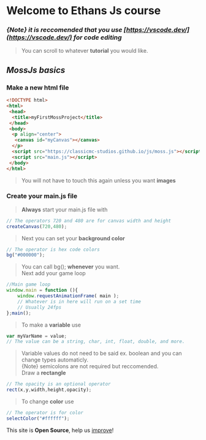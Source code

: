 # Welcome to <b>Ethans</b> Js course

### *{Note} it is reccomended that you use [https://vscode.dev/](https://vscode.dev/) for code editing*

> You can scroll to whatever <b>tutorial</b> you would like.
<!-- Moss.js basics -->
## <em>MossJs basics</em>

### Make a new html file

``` html
<!DOCTYPE html>
<html>
 <head>
  <title>myFirstMossProject</title>
 </head>
 <body>
  <p align="center">
   <canvas id="myCanvas"></canvas>
  </p>
  <script src="https://classicmc-studios.github.io/js/moss.js"></script>
  <script src="main.js"></script>
 </body>
</html>
```

> You will not have to touch this again unless you want **images**

### Create your **main.js** file

> **Always** start your main.js file with

``` js
// The operators 720 and 480 are for canvas width and height
createCanvas(720,480);
```
> Next you can set your **background color**

``` js
// The operator is hex code colors
bg("#000000");
```
> You can call bg(); **whenever** you want.<br/>
> Next add your game loop

``` js
//Main game loop
window.main = function (){
    window.requestAnimationFrame( main );
    // Whatever is in here will run on a set time
    // Usually 24fps
};main();
```

> To make a **variable** use

``` js
var myVarName = value;
// The value can be a string, char, int, float, double, and more.
```

> Variable values do not need to be said ex. boolean and you can change types automaticly.<br/>
> {Note} semicolons are not required but reccomended.<br/>
> Draw a **rectangle**

``` js
// The opacity is an optional operator
rect(x,y,width,height,opacity);
```

> To change **color** use 

```js 
// The operator is for color
selectColor("#ffffff");
```


This site is <b>Open Source</b>, help us <a href="">improve</a>!
